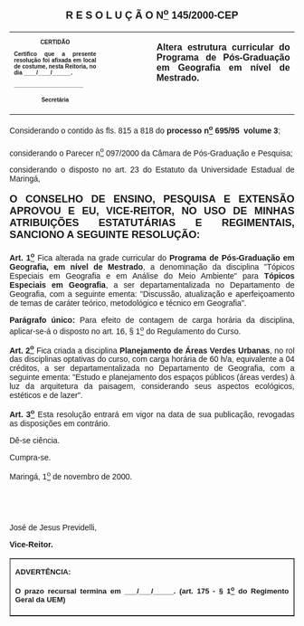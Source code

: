 <BODY>

<B><FONT FACE="Arial" SIZE=4><P ALIGN="CENTER"></P>
<P ALIGN="CENTER">R E S O L U &Ccedil; &Atilde; O  N<U><SUP>o</U></SUP>  145/2000-CEP</P>
</B></FONT><FONT FACE="Arial"><P ALIGN="JUSTIFY"></P></FONT>
<TABLE CELLSPACING=0 BORDER=0 CELLPADDING=7 WIDTH=621>
<TR><TD WIDTH="32%" VALIGN="TOP">
<B><FONT FACE="Arial" SIZE=1><P ALIGN="CENTER">CERTID&Atilde;O</P>
<P ALIGN="JUSTIFY">   Certifico que a presente resolu&ccedil;&atilde;o foi afixada em local de costume, nesta Reitoria, no dia ____/____/______.</P>
<P ALIGN="JUSTIFY"></P>
<P ALIGN="JUSTIFY">______________________</P>
<P ALIGN="CENTER">Secret&aacute;ria</B></FONT></TD>
<TD WIDTH="18%" VALIGN="TOP">&nbsp;</TD>
<TD WIDTH="50%" VALIGN="TOP">
<B><FONT FACE="Arial"><P ALIGN="JUSTIFY">Altera estrutura curricular do Programa de P&oacute;s-Gradua&ccedil;&atilde;o em Geografia em n&iacute;vel de Mestrado.</B></FONT></TD>
</TR>
</TABLE>

<FONT FACE="Arial"><P ALIGN="JUSTIFY"></P>
<P ALIGN="JUSTIFY">&#9;Considerando o  contido &agrave;s fls. 815 a 818 do <B>processo n<U><SUP>o</U></SUP> 695/95  volume 3</B>;</P>
<P ALIGN="JUSTIFY">&#9;considerando o Parecer n<U><SUP>o</U></SUP> 097/2000 da C&acirc;mara de P&oacute;s-Gradua&ccedil;&atilde;o e Pesquisa;</P>
<P ALIGN="JUSTIFY">&#9;considerando o disposto no art. 23 do Estatuto da Universidade Estadual de Maring&aacute;,</P>
<P ALIGN="JUSTIFY"></P>
</FONT><B><FONT FACE="Arial" SIZE=4><P ALIGN="JUSTIFY">O CONSELHO DE ENSINO, PESQUISA E EXTENS&Atilde;O APROVOU E EU, VICE-REITOR, NO USO DE MINHAS ATRIBUI&Ccedil;&Otilde;ES ESTATUT&Aacute;RIAS E REGIMENTAIS, SANCIONO A SEGUINTE RESOLU&Ccedil;&Atilde;O:</P>
</B></FONT><FONT FACE="Arial"><P ALIGN="JUSTIFY"></P>
<P ALIGN="JUSTIFY">&#9;<B>Art. 1<U><SUP>o</B></U></SUP> Fica alterada na grade curricular do <B>Programa de P&oacute;s-Gradua&ccedil;&atilde;o em Geografia, em n&iacute;vel de Mestrado</B>, a denomina&ccedil;&atilde;o da disciplina &quot;T&oacute;picos Especiais em Geografia e em An&aacute;lise do Meio Ambiente&quot; para <B>T&oacute;picos Especiais em Geografia</B>, a ser departamentalizada no Departamento de Geografia, com a seguinte ementa: &quot;Discuss&atilde;o, atualiza&ccedil;&atilde;o e aperfei&ccedil;oamento de temas de car&aacute;ter te&oacute;rico, metodol&oacute;gico e t&eacute;cnico em Geografia&quot;.</P>
<P ALIGN="JUSTIFY">&#9;<B>Par&aacute;grafo &uacute;nico:</B> Para efeito de contagem de carga hor&aacute;ria da disciplina, aplicar-se-&aacute; o disposto no art. 16, § 1<U><SUP>o</U></SUP> do Regulamento do Curso.</P>
<P ALIGN="JUSTIFY">&#9;<B>Art. 2<U><SUP>o</B></U></SUP> Fica criada a disciplina <B>Planejamento de &Aacute;reas Verdes Urbanas</B>, no rol das disciplinas optativas do curso, com carga hor&aacute;ria de 60 h/a, equivalente a 04 cr&eacute;ditos, a ser departamentalizada no Departamento de Geografia, com a seguinte ementa: &quot;Estudo e planejamento dos espa&ccedil;os p&uacute;blicos (&aacute;reas verdes) &agrave; luz da arquitetura da paisagem, considerando seus aspectos ecol&oacute;gicos, est&eacute;ticos e de lazer&quot;.</P>
<P ALIGN="JUSTIFY">&#9;<B>Art. 3<U><SUP>o</B></U></SUP> Esta resolu&ccedil;&atilde;o entrar&aacute; em vigor na data de sua publica&ccedil;&atilde;o, revogadas as disposi&ccedil;&otilde;es em contr&aacute;rio.</P>
<P ALIGN="JUSTIFY">&#9;D&ecirc;-se ci&ecirc;ncia.</P>
<P ALIGN="JUSTIFY">&#9;Cumpra-se.</P>
<P ALIGN="JUSTIFY">Maring&aacute;, 1<U><SUP>o</U></SUP> de novembro de 2000.</P>
<P ALIGN="JUSTIFY"></P>
<P ALIGN="JUSTIFY">&nbsp;</P>
<P ALIGN="JUSTIFY">&nbsp;</P>
<P ALIGN="JUSTIFY">Jos&eacute; de Jesus Previdelli,</P>
<B><P ALIGN="JUSTIFY">Vice-Reitor.</P></B></FONT>
<TABLE BORDER CELLSPACING=1 CELLPADDING=4 WIDTH=212>
<TR><TD VALIGN="TOP">
<B><FONT FACE="Arial" SIZE=2><P ALIGN="JUSTIFY">ADVERT&Ecirc;NCIA:</P>
<P ALIGN="JUSTIFY">O prazo recursal termina em ___/___/_____. (art. 175 - § 1<U><SUP>o</U></SUP> do Regimento Geral da UEM)</B></FONT></TD>
</TR>
</TABLE>

<FONT SIZE=2></FONT></BODY>
